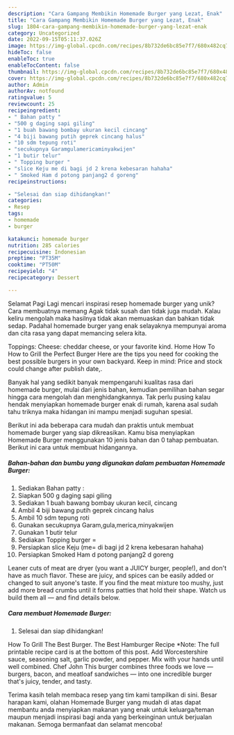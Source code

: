 ```yaml
---
description: "Cara Gampang Membikin Homemade Burger yang Lezat, Enak"
title: "Cara Gampang Membikin Homemade Burger yang Lezat, Enak"
slug: 1804-cara-gampang-membikin-homemade-burger-yang-lezat-enak
category: Uncategorized
date: 2022-09-15T05:11:37.026Z
image: https://img-global.cpcdn.com/recipes/8b732de6bc85e7f7/680x482cq70/homemade-burger-foto-resep-utama.jpg
hideToc: false
enableToc: true
enableTocContent: false
thumbnail: https://img-global.cpcdn.com/recipes/8b732de6bc85e7f7/680x482cq70/homemade-burger-foto-resep-utama.jpg
cover: https://img-global.cpcdn.com/recipes/8b732de6bc85e7f7/680x482cq70/homemade-burger-foto-resep-utama.jpg
author: Admin
authorAv: notfound
ratingvalue: 5
reviewcount: 25
recipeingredient:
- " Bahan patty "
- "500 g daging sapi giling"
- "1 buah bawang bombay ukuran kecil cincang"
- "4 biji bawang putih geprek cincang halus"
- "10 sdm tepung roti"
- "secukupnya Garamgulamericaminyakwijen"
- "1 butir telur"
- " Topping burger "
- "slice Keju me di bagi jd 2 krena kebesaran hahaha"
- " Smoked Ham d potong panjang2 d goreng"
recipeinstructions:

- "Selesai dan siap dihidangkan!"
categories:
- Resep
tags:
- homemade
- burger

katakunci: homemade burger 
nutrition: 285 calories
recipecuisine: Indonesian
preptime: "PT35M"
cooktime: "PT50M"
recipeyield: "4"
recipecategory: Dessert

---
```



Selamat Pagi Lagi mencari inspirasi resep homemade burger yang unik? Cara membuatnya memang Agak tidak susah dan tidak juga mudah. Kalau keliru mengolah maka hasilnya tidak akan memuaskan dan bahkan tidak sedap. Padahal homemade burger yang enak selayaknya mempunyai aroma dan cita rasa yang dapat memancing selera kita.


Toppings: Cheese: cheddar cheese, or your favorite kind. Home How To How to Grill the Perfect Burger Here are the tips you need for cooking the best possible burgers in your own backyard. Keep in mind: Price and stock could change after publish date,.

Banyak hal yang sedikit banyak mempengaruhi kualitas rasa dari homemade burger, mulai dari jenis bahan, kemudian pemilihan bahan segar hingga cara mengolah dan menghidangkannya. Tak perlu pusing kalau hendak menyiapkan homemade burger enak di rumah, karena asal sudah tahu triknya maka hidangan ini mampu menjadi suguhan spesial.


Berikut ini ada beberapa cara mudah dan praktis untuk membuat homemade burger yang siap dikreasikan. Kamu bisa menyiapkan Homemade Burger menggunakan 10 jenis bahan dan 0 tahap pembuatan. Berikut ini cara untuk membuat hidangannya.

<!--inarticleads1-->

##### Bahan-bahan dan bumbu yang digunakan dalam pembuatan Homemade Burger:

1. Sediakan  Bahan patty :
1. Siapkan 500 g daging sapi giling
1. Sediakan 1 buah bawang bombay ukuran kecil, cincang
1. Ambil 4 biji bawang putih geprek cincang halus
1. Ambil 10 sdm tepung roti
1. Gunakan secukupnya Garam,gula,merica,minyakwijen
1. Gunakan 1 butir telur
1. Sediakan  Topping burger =
1. Persiapkan slice Keju (me= di bagi jd 2 krena kebesaran hahaha)
1. Persiapkan  Smoked Ham d potong panjang2 d goreng


Leaner cuts of meat are dryer (you want a JUICY burger, people!), and don&#39;t have as much flavor. These are juicy, and spices can be easily added or changed to suit anyone&#39;s taste. If you find the meat mixture too mushy, just add more bread crumbs until it forms patties that hold their shape. Watch us build them all — and find details below. 

<!--inarticleads2-->

##### Cara membuat Homemade Burger:


1. Selesai dan siap dihidangkan!

How To Grill The Best Burger. The Best Hamburger Recipe *Note: The full printable recipe card is at the bottom of this post. Add Worcestershire sauce, seasoning salt, garlic powder, and pepper. Mix with your hands until well combined. Chef John This burger combines three foods we love — burgers, bacon, and meatloaf sandwiches — into one incredible burger that&#39;s juicy, tender, and tasty. 

Terima kasih telah membaca resep yang tim kami tampilkan di sini. Besar harapan kami, olahan Homemade Burger yang mudah di atas dapat membantu anda menyiapkan makanan yang enak untuk keluarga/teman maupun menjadi inspirasi bagi anda yang berkeinginan untuk berjualan makanan. Semoga bermanfaat dan selamat mencoba!
